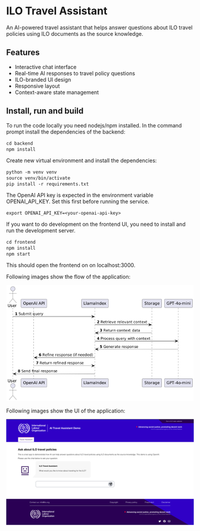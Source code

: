 # ILO Travel Assistant

An AI-powered travel assistant that helps answer questions about ILO travel policies using ILO documents as the source knowledge.


## Features

- Interactive chat interface
- Real-time AI responses to travel policy questions
- ILO-branded UI design
- Responsive layout
- Context-aware state management


## Install, run and build

To run the code locally you need nodejs/npm installed. In the command prompt install the dependencies of the backend:

```
cd backend
npm install
```

Create new virtual environment and install the dependencies:

```
python -m venv venv
source venv/bin/activate
pip install -r requirements.txt
```
The OpenAI API key is expected in the environment variable OPENAI_API_KEY. Set this first before running the service.

```
export OPENAI_API_KEY=<your-openai-api-key>
```

If you want to do development on the frontend UI, you need to install and run the development server.

```
cd frontend
npm install
npm start
```

This should open the frontend on on localhost:3000. 

Following images show the flow of the application:

![alt text](travel_un.png)


Following images show the UI of the application:

![alt text](Screenshot.png)










